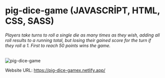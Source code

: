 # pig-dice-game (JAVASCRİPT, HTML, CSS, SASS)
###### Players take turns to roll a single die as many times as they wish, adding all roll results to a running total, but losing their gained score for the turn if they roll a 1. First to reach 50 points wins the game.


![pig-dice-game](https://user-images.githubusercontent.com/99605875/209125585-0b6cdc47-b8a1-49dc-874f-11ea39d8d0a1.png)


Website URL: https://pig-dice-gamex.netlify.app/
